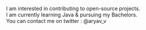 I am interested in contributing to open-source projects. </br>
I am currently learning Java & pursuing my Bachelors.</br>
You can contact me on twitter : @aryav_v 
